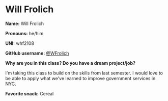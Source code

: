 # Will Frolich

**Name:** Will Frolich

**Pronouns:** he/him

**UNI:** whf2108

**GitHub username:** [@WFrolich](https://github.com/WFrolich)

**Why are you in this class? Do you have a dream project/job?**

I'm taking this class to build on the skills from last semester. I would love to be able to apply what we've learned to improve government services in NYC.

**Favorite snack:** Cereal
